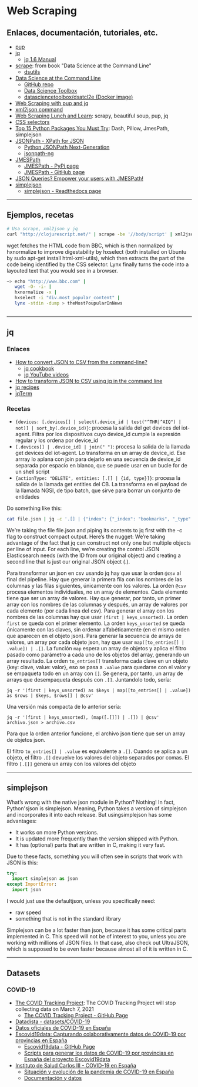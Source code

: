 # Web Scraping

## Enlaces, documentación, tutoriales, etc.

* [pup](https://github.com/ericchiang/pup)
* [jq](https://stedolan.github.io/jq/)
    * [jq 1.6 Manual](https://stedolan.github.io/jq/manual/v1.6/)
* [scrape](https://github.com/jeroenjanssens/dsutils/blob/master/scrape): from book "Data Science at the Command Line"
    * [dsutils](https://github.com/jeroenjanssens/dsutils)
* [Data Science at the Command Line](https://www.datascienceatthecommandline.com/)
    * [GitHub repo](https://github.com/jeroenjanssens/data-science-at-the-command-line)
    * [Data Science Toolbox](https://github.com/datasciencetoolbox/datasciencetoolbox)
    * [datasciencetoolbox/dsatcl2e (Docker image)](https://hub.docker.com/repository/docker/datasciencetoolbox/dsatcl2e)
* [Web Scraping with pup and jq](https://kevinmarsh.com/2014/11/12/web-scraping-with-pup-and-jq.html)
* [xml2json command](https://github.com/Inist-CNRS/node-xml2json-command)
* [Web Scraping Lunch and Learn](https://dev.to/bdmorin/web-scraping-lunch-and-learn-184j): scrapy, beautiful soup, pup, jq
* [CSS selectors](https://developer.mozilla.org/en-US/docs/Learn/CSS/Building_blocks/Selectors)
* [Top 15 Python Packages You Must Try](https://medium.com/tech-explained/top-15-python-packages-you-must-try-c6a877ed3cd0): Dash, Pillow, JmesPath, simplejson
* [JSONPath - XPath for JSON](https://goessner.net/articles/JsonPath/)
    * [Python JSONPath Next-Generation](https://github.com/h2non/jsonpath-ng)
    * [jsonpath-ng](https://pypi.org/project/jsonpath-ng/)
* [JMESPath](https://jmespath.org/)
    * [JMESPath - PyPi page](https://pypi.org/project/jmespath/)
    * [JMESPath - GitHub page](https://github.com/jmespath/jmespath.py)
* [JSON Queries? Empower your users with JMESPath!](https://levelup.gitconnected.com/json-queries-give-your-users-jmespath-power-ef8ab0d38553)
* [simplejson](https://github.com/simplejson/simplejson)
    * [simplejson - Readthedocs page](https://simplejson.readthedocs.io/)

---

## Ejemplos, recetas

```bash
# Usa scrape, xml2json y jq
curl "http://clojurescript.net/" | scrape -be '//body/script' | xml2json | jq '.html.body.script[].src
```

wget fetches the HTML code from BBC, which is then normalized by hxnormalize to improve digestability by hxselect (both installed on Ubuntu by sudo apt-get install html-xml-utils), which then extracts the part of the code being identified by the CSS selector. Lynx finally turns the code into a layouted text that you would see in a browser.
```bash
~> echo "http://www.bbc.com" |
   wget -O- -i- | 
   hxnormalize -x | 
   hxselect -i "div.most_popular_content" |  
   lynx -stdin -dump > theMostPoupularInNews
```

```bash

```

---

## jq

### Enlaces

* [How to convert JSON to CSV from the command-line?](https://e.printstacktrace.blog/how-to-convert-json-to-csv-from-the-command-line/)
    * [jq cookbook](https://e.printstacktrace.blog/jq-cookbook/)
    * [jq YouTube videos](https://www.youtube.com/c/eprintstacktrace/search?query=jq)
* [How to transform JSON to CSV using jq in the command line](https://www.freecodecamp.org/news/how-to-transform-json-to-csv-using-jq-in-the-command-line-4fa7939558bf/)
* [jq recipes](https://remysharp.com/drafts/jq-recipes)
* [jqTerm](https://jqterm.com/)

### Recetas

* `{devices: [.devices[] | select(.device_id | test("^THR|^AIQ") | not)] | sort_by(.device_id)}`: procesa la salida del get devices del iot-agent. Filtra por los dispositivos cuyo device_id cumple la expresión regular y los ordena por device_id
* `[.devices[] | .device_id] | join(" ")`: procesa la salida de la llamada get devices del iot-agent. Lo transforma en un array de device_id. Ese arrray lo aplana con join para dejarlo en una secuencia de device_id separada por espacio en blanco, que se puede usar en un bucle for de un shell script
* `{actionType: "DELETE", entities: [.[] | {id, type}]}`: procesa la salida de la llamada get entities del CB. La transforma en el payload de la llamada NGSI, de tipo batch, que sirve para borrar un conjunto de entidades

Do something like this:

```bash
cat file.json | jq -c '.[] | {"index": {"_index": "bookmarks", "_type": "bookmark", "_id": .id}}, .' | curl -XPOST localhost:9200/_bulk --data-binary @-
```

We’re taking the file file.json and piping its contents to jq first with the -c flag to construct compact output. Here’s the nugget: We’re taking advantage of the fact that jq can construct not only one but multiple objects per line of input. For each line, we’re creating the control JSON Elasticsearch needs (with the ID from our original object) and creating a second line that is just our original JSON object (.).

Para transformar un json en csv usando jq hay que usar la orden `@csv` al final del pipeline. Hay que generar la primera fila con los nombres de las columnas y las filas siguientes, únicamente con los valores. La orden `@csv` procesa elementos individuales, no un array de elementos. Cada elemento tiene que ser un array de valores. Hay que generar, por tanto, un primer array con los nombres de las columnas y después, un array de valores por cada elemento (por cada linea del csv). Para generar el array con los nombres de las columnas hay que usar `(first | keys_unsorted)`. La orden `first` se queda con el primer elemento. La orden `keys_unsorted` se queda únicamente con las claves, sin ordenar alfabéticamente (en el mismo orden que aparecen en el objeto json). Para generar la secuencia de arrays de valores, un array por cada objeto json, hay que usar `map([to_entries[] | .value]) | .[]`. La función `map` espera un array de objetos y aplica el filtro pasado como parámetro a cada uno de los objetos del array, generando un array resultado. La orden `to_entries[]` transforma cada clave en un objeto {key: clave, value: valor}, eso se pasa a `.value` para quedarse con el valor y se empaqueta todo en un array con `[]`. Se genera, por tanto, un array de arrays que desempaqueta después con `.[]`. Juntandolo todo, sería:

```
jq -r '(first | keys_unsorted) as $keys | map([to_entries[] | .value]) as $rows | $keys, $rows[] | @csv'
```

Una versión más compacta de lo anterior sería:

```
jq -r '(first | keys_unsorted), (map([.[]]) | .[]) | @csv' archivo.json > archivo.csv
```

Para que la orden anterior funcione, el archivo json tiene que ser un array de objetos json.

El filtro `to_entries[] | .value` es equivalente a `.[]`. Cuando se aplica a un objeto, el filtro `.[]` devuelve los valores del objeto separados por comas. El filtro `[.[]]` genera un array con los valores del objeto

---

## simplejson

What’s wrong with the native json module in Python? Nothing! In fact, Python'sjson is simplejson. Meaning, Python takes a version of simplejson and incorporates it into each release. But usingsimplejson has some advantages:

* It works on more Python versions.
* It is updated more frequently than the version shipped with Python.
* It has (optional) parts that are written in C, making it very fast.

Due to these facts, something you will often see in scripts that work with JSON is this:

```python
try:
  import simplejson as json
except ImportError:
  import json
```

I would just use the defaultjson, unless you specifically need:

* raw speed
* something that is not in the standard library

Simplejson can be a lot faster than json, because it has some critical parts implemented in C. This speed will not be of interest to you, unless you are working with millions of JSON files. In that case, also check out UltraJSON, which is supposed to be even faster because almost all of it is written in C. 

---

## Datasets

### COVID-19

* [The COVID Tracking Project](https://covidtracking.com/): The COVID Tracking Project will stop collecting data on March 7, 2021
    * [The COVID Tracking Project - GitHub Page](https://github.com/COVID19Tracking)
* [Datadista - datasets/COVID-19](https://github.com/datadista/datasets/tree/master/COVID%2019)
* [Datos oficiales de COVID-19 en España](https://github.com/rubenfcasal/COVID-19)
* [Escovid19data: Capturando colaborativamente datos de COVID-19 por provincias en España](https://lab.montera34.com/covid19/)
    * [Escovid19data - GitHub Page](https://github.com/montera34/escovid19data)
    * [Scripts para generar los datos de COVID-19 por provincias en España del proyecto Escovid19data](https://code.montera34.com:4443/numeroteca/covid19)
* [Instituto de Salud Carlos III - COVID-19 en España](https://cnecovid.isciii.es/)
    * [Situación y evolución de la pandemia de COVID-19 en España](https://cnecovid.isciii.es/covid19/)
    * [Documentación y datos](https://cnecovid.isciii.es/covid19/#documentaci%C3%B3n-y-datos)
